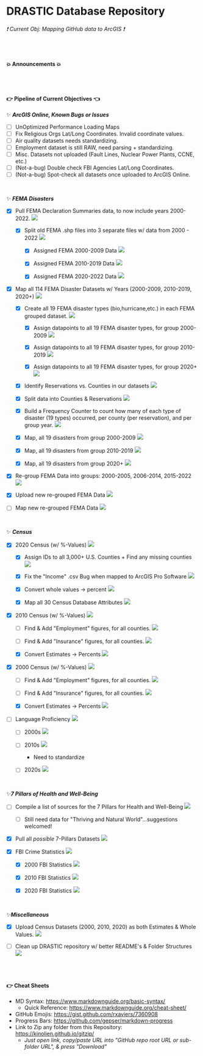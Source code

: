 # DRASTIC Database Repository

###### :exclamation: Current Obj: Mapping GitHub data to ArcGIS :exclamation:


</br>


#### :boom: Announcements :boom:

</br>
</br>



#### 👉 Pipeline of Current Objectives 👈
✨ ***ArcGIS Online, Known Bugs or Issues***
- [ ] UnOptimized Performance Loading Maps
- [ ] Fix Religious Orgs Lat/Long Coordinates. Invalid coordinate values.
- [ ] Air quality datasets needs standardizing.
- [ ] Employment dataset is still RAW, need parsing + standardizing.
- [ ] Misc. Datasets not uploaded (Fault Lines, Nuclear Power Plants, CCNE, etc.)
- [ ] (Not-a-bug) Double check FBI Agencies Lat/Long Coordinates.
- [ ] (Not-a-bug) Spot-check all datasets once uploaded to ArcGIS Online.

</br>


✨ ***FEMA Disasters***
- [X] Pull FEMA Declaration Summaries data, to now include years 2000-2022.  ![](https://geps.dev/progress/100)

  - [X] Split old FEMA .shp files into 3 separate files w/ data from 2000 - 2022  ![](https://geps.dev/progress/100)
  
    - [X] Assigned FEMA 2000-2009 Data  ![](https://geps.dev/progress/100)
    
    - [X] Assigned FEMA 2010-2019 Data  ![](https://geps.dev/progress/100)
    
    - [X] Assigned FEMA 2020-2022 Data  ![](https://geps.dev/progress/100)

- [X] Map all 114 FEMA Disaster Datasets w/ Years (2000-2009, 2010-2019, 2020+) ![](https://geps.dev/progress/100)
      
    - [X] Create all 19 FEMA disaster types (bio,hurricane,etc.) in each FEMA grouped dataset.  ![](https://geps.dev/progress/100)

        - [X] Assign datapoints to all 19 FEMA disaster types, for group 2000-2009  ![](https://geps.dev/progress/100)
  
        - [X] Assign datapoints to all 19 FEMA disaster types, for group 2010-2019  ![](https://geps.dev/progress/100)
  
        - [X] Assign datapoints to all 19 FEMA disaster types, for group 2020+  ![](https://geps.dev/progress/100)
  
    - [X] Identify Reservations vs. Counties in our datasets  ![](https://geps.dev/progress/100)

    - [X] Split data into Counties & Reservations  ![](https://geps.dev/progress/100)
  
    - [X] Build a Frequency Counter to count how many of each type of disaster (19 types) occurred, per county (per reservation), and per group year.  ![](https://geps.dev/progress/100)
  
    - [X] Map, all 19 disasters from group 2000-2009  ![](https://geps.dev/progress/50)
  
    - [X] Map, all 19 disasters from group 2010-2019  ![](https://geps.dev/progress/50)
    
    - [X] Map, all 19 disasters from group 2020+  ![](https://geps.dev/progress/100)

- [X] Re-group FEMA Data into groups: 2000-2005, 2006-2014, 2015-2022  ![](https://geps.dev/progress/100)

- [X] Upload new re-grouped FEMA Data  ![](https://geps.dev/progress/100)

- [ ] Map new re-grouped FEMA Data  ![](https://geps.dev/progress/50)

</br>


✨ ***Census*** 
- [X] 2020 Census (w/ %-Values)  ![](https://geps.dev/progress/100)

    - [X] Assign IDs to all 3,000+ U.S. Counties + Find any missing counties  ![](https://geps.dev/progress/100)
  
    - [X] Fix the "Income" .csv Bug when mapped to ArcGIS Pro Software  ![](https://geps.dev/progress/100)

    - [X] Convert whole values -> percent  ![](https://geps.dev/progress/100)
  
    - [X] Map all 30 Census Database Attributes  ![](https://geps.dev/progress/100)

- [x] 2010 Census (w/ %-Values)  ![](https://geps.dev/progress/100)
    - [ ] Find & Add "Employment" figures, for all counties.  ![](https://geps.dev/progress/00)

    - [ ] Find & Add "Insurance" figures, for all counties.  ![](https://geps.dev/progress/00)
    
    - [X] Convert Estimates -> Percents  ![](https://geps.dev/progress/100)
    
- [X] 2000 Census (w/ %-Values)  ![](https://geps.dev/progress/100)
    - [ ] Find & Add "Employment" figures, for all counties.  ![](https://geps.dev/progress/00)

    - [ ] Find & Add "Insurance" figures, for all counties.  ![](https://geps.dev/progress/00)
    
    - [X] Convert Estimates -> Percents  ![](https://geps.dev/progress/100)

- [ ] Language Proficiency  ![](https://geps.dev/progress/00)
    - [ ] 2000s   ![](https://geps.dev/progress/00)

    - [ ] 2010s    ![](https://geps.dev/progress/90)
        * Need to standardize

    - [ ] 2020s    ![](https://geps.dev/progress/00)

</br>


✨***7 Pillars of Health and Well-Being***
- [ ] Compile a list of sources for the 7 Pillars for Health and Well-Being  ![](https://geps.dev/progress/90)

    - [ ] Still need data for "Thriving and Natural World"...suggestions welcomed! 

- [X] Pull all *possible* 7-Pillars Datasets  ![](https://geps.dev/progress/100)

- [X] FBI Crime Statistics  ![](https://geps.dev/progress/100)

    - [X] 2000 FBI Statistics  ![](https://geps.dev/progress/100)

    - [X] 2010 FBI Statistics  ![](https://geps.dev/progress/100)
     
    - [X] 2020 FBI Statistics  ![](https://geps.dev/progress/100)

</br>


✨***Miscellaneous***
- [X] Upload Census Datasets (2000, 2010, 2020) as both Estimates & Whole Values.  ![](https://geps.dev/progress/100)

- [ ] Clean up DRASTIC repository w/ better README's & Folder Structures  ![](https://geps.dev/progress/00)

</br></br>


#### :point_right: Cheat Sheets
- MD Syntax: <https://www.markdownguide.org/basic-syntax/>
  - Quick Reference: <https://www.markdownguide.org/cheat-sheet/>
- GitHub Emojis: <https://gist.github.com/rxaviers/7360908>
- Progress Bars: <https://github.com/gepser/markdown-progress>
- Link to Zip any folder from this Repository: <https://kinolien.github.io/gitzip/>
    * *Just open link, copy/paste URL into "GitHub repo root URL or sub-folder URL", & press "Download"*

